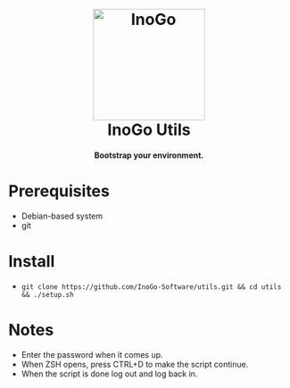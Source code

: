 <h1 align="center">
  <br>
  <img src="https://static.inogo.nl/images/inogo.svg" alt="InoGo" width="200">
  <br>
  InoGo Utils
  <br>
</h1>

<h4 align="center">Bootstrap your environment.</h4>

# Prerequisites

* Debian-based system
* git

# Install

* `git clone https://github.com/InoGo-Software/utils.git && cd utils && ./setup.sh`

# Notes

* Enter the password when it comes up.
* When ZSH opens, press CTRL+D to make the script continue.
* When the script is done log out and log back in.

